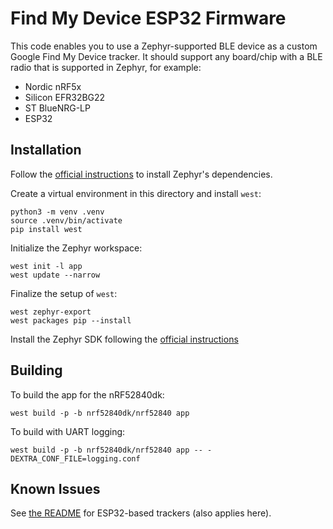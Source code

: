 # Find My Device ESP32 Firmware

This code enables you to use a Zephyr-supported BLE device as a custom Google Find My Device tracker.
It should support any board/chip with a BLE radio that is supported in Zephyr, for example:

 - Nordic nRF5x
 - Silicon EFR32BG22
 - ST BlueNRG-LP
 - ESP32


## Installation

Follow the [official instructions](https://docs.zephyrproject.org/latest/develop/getting_started/index.html#install-dependencies) to install Zephyr's dependencies.

Create a virtual environment in this directory and install `west`:

```
python3 -m venv .venv
source .venv/bin/activate
pip install west
```

Initialize the Zephyr workspace:

```
west init -l app
west update --narrow
```

Finalize the setup of `west`:

```
west zephyr-export
west packages pip --install
```

Install the Zephyr SDK following the [official instructions](https://docs.zephyrproject.org/latest/develop/getting_started/index.html#install-the-zephyr-sdk)

## Building

To build the app for the nRF52840dk:

```
west build -p -b nrf52840dk/nrf52840 app
```

To build with UART logging:

```
west build -p -b nrf52840dk/nrf52840 app -- -DEXTRA_CONF_FILE=logging.conf
```

## Known Issues

See [the README](../ESP32Firmware/README.md) for ESP32-based trackers (also applies here).
